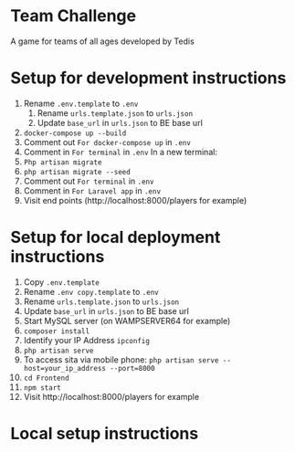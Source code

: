 # Team Challenge
A game for teams of all ages developed by Tedis

# Setup for development instructions
1. Rename `.env.template` to `.env`
    1. Rename `urls.template.json` to `urls.json`
    2. Update `base_url` in `urls.json` to BE base url
2. `docker-compose up --build`
3. Comment out `For docker-compose up` in `.env`
4. Comment in `For terminal` in `.env`
    In a new terminal:
4. `Php artisan migrate`
5. `php artisan migrate --seed`
6. Comment out `For terminal` in `.env`
7. Comment in `For Laravel app` in `.env`
8. Visit end points (http://localhost:8000/players for example)

# Setup for local deployment instructions
1. Copy `.env.template`
2. Rename `.env copy.template` to `.env`
3. Rename `urls.template.json` to `urls.json`
4. Update `base_url` in `urls.json` to BE base url
5. Start MySQL server (on WAMPSERVER64 for example)
6. `composer install`
7. Identify your IP Address `ipconfig`
8. `php artisan serve`
  1. To access sita via mobile phone: `php artisan serve --host=your_ip_address --port=8000`
9. `cd Frontend`
10. `npm start`
11. Visit http://localhost:8000/players for example

# Local setup instructions


